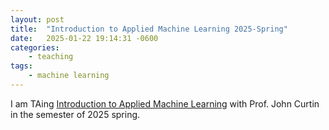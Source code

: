 ```yaml
---
layout: post
title:  "Introduction to Applied Machine Learning 2025-Spring"
date:   2025-01-22 19:14:31 -0600
categories: 
    - teaching
tags:
    - machine learning
---
```


I am TAing [Introduction to Applied Machine Learning](https://jjcurtin.github.io/book_iaml/) with Prof. John Curtin in the semester of 2025 spring.